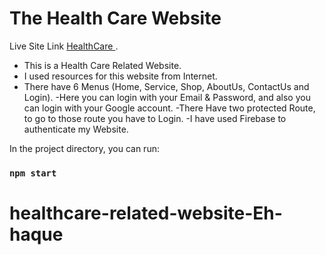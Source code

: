 # The Health Care Website

Live Site Link [HealthCare ](https://the-healthcare-website.web.app/).


- This is a Health Care Related Website.
- I used resources for this website from Internet.
- There have 6 Menus (Home, Service, Shop, AboutUs, ContactUs and Login). 
-Here you can login with your Email & Password, and also you can login with your Google account.
-There Have two protected Route, to go to those route you have to Login.
-I have used Firebase to authenticate my Website. 


In the project directory, you can run:

### `npm start`

# healthcare-related-website-Eh-haque
